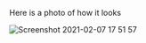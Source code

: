 Here is a photo of how it looks

![Screenshot 2021-02-07 17 51 57](https://user-images.githubusercontent.com/24686636/107150638-d160cb00-696f-11eb-81ef-9bd586c76962.png)
